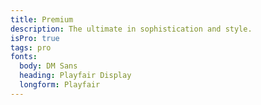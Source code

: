 ```yaml
---
title: Premium
description: The ultimate in sophistication and style.
isPro: true
tags: pro
fonts:
  body: DM Sans
  heading: Playfair Display
  longform: Playfair
---
```

